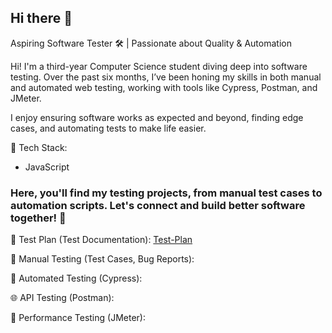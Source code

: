 ## Hi there 👋
Aspiring Software Tester 🛠️ | Passionate about Quality & Automation

Hi! I'm a third-year Computer Science student diving deep into software testing. Over the past six months, I’ve been honing my skills in both manual and automated web testing, working with tools like Cypress, Postman, and JMeter.

I enjoy ensuring software works as expected and beyond, finding edge cases, and automating tests to make life easier.

🔧 Tech Stack:
- JavaScript

### Here, you'll find my testing projects, from manual test cases to automation scripts. Let's connect and build better software together! 🚀
📌 Test Plan (Test Documentation): [Test-Plan]([https://github.com/](https://github.com/kamknap/Test-Plan)) 

📝 Manual Testing (Test Cases, Bug Reports):

🤖 Automated Testing (Cypress):

🌐 API Testing (Postman): 

🚀 Performance Testing (JMeter):
